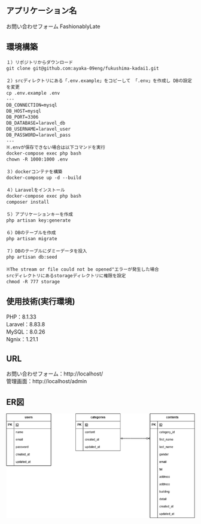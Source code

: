 ## アプリケーション名
お問い合わせフォーム FashionablyLate

## 環境構築
```  
１）リポジトリからダウンロード  
git clone git@github.com:ayaka-09eng/fukushima-kadai1.git  
  
２）srcディレクトリにある「.env.example」をコピーして 「.env」を作成し DBの設定を変更  
cp .env.example .env  
---  
DB_CONNECTION=mysql  
DB_HOST=mysql  
DB_PORT=3306  
DB_DATABASE=laravel_db  
DB_USERNAME=laravel_user  
DB_PASSWORD=laravel_pass  
---  
※.envが保存できない場合は以下コマンドを実行  
docker-compose exec php bash  
chown -R 1000:1000 .env  
  
３）dockerコンテナを構築  
docker-compose up -d --build  
  
４）Laravelをインストール  
docker-compose exec php bash  
composer install  
  
５）アプリケーションキーを作成  
php artisan key:generate  
  
６）DBのテーブルを作成  
php artisan migrate  
  
７）DBのテーブルにダミーデータを投入  
php artisan db:seed  
  
※The stream or file could not be opened"エラーが発生した場合  
srcディレクトリにあるstorageディレクトリに権限を設定  
chmod -R 777 storage  
```  

## 使用技術(実行環境)
PHP：8.1.33  
Laravel：8.83.8  
MySQL：8.0.26  
Ngnix：1.21.1  

## URL
お問い合わせフォーム：http://localhost/  
管理画面：http://localhost/admin  

## ER図
![ER図](ER.drawio.png)